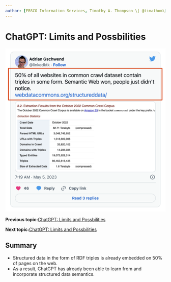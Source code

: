 ```yaml
---
author: [EBSCO Information Services, Timothy A. Thompson \| @timathom\[@indieweb.social\], timothy.thompson@yale.edu]
---
```


# ChatGPT: Limits and Possbilities

![Tweet by Adrian Gschwend showing a screenshot of a table with statistics about websites in the Common Crawl corpus, showing that 1518609988 webpages (about 50% of the total) include RDF triples.](../../submaps/../img/introduction/common_crawl_tweet.png "Tweet by Adrian Gschwend (@linkedktk)")

**Previous topic:**[ChatGPT: Limits and Possbilities](../../day_1/lesson_0/chatgpt_limits_and_possibilities.md)

**Next topic:**[ChatGPT: Limits and Possbilities](../../day_1/lesson_0/snow_white_problem.md)

## Summary

-   Structured data in the form of RDF triples is already embedded on 50% of pages on the web.
-   As a result, ChatGPT has already been able to learn from and incorporate structured data semantics.

